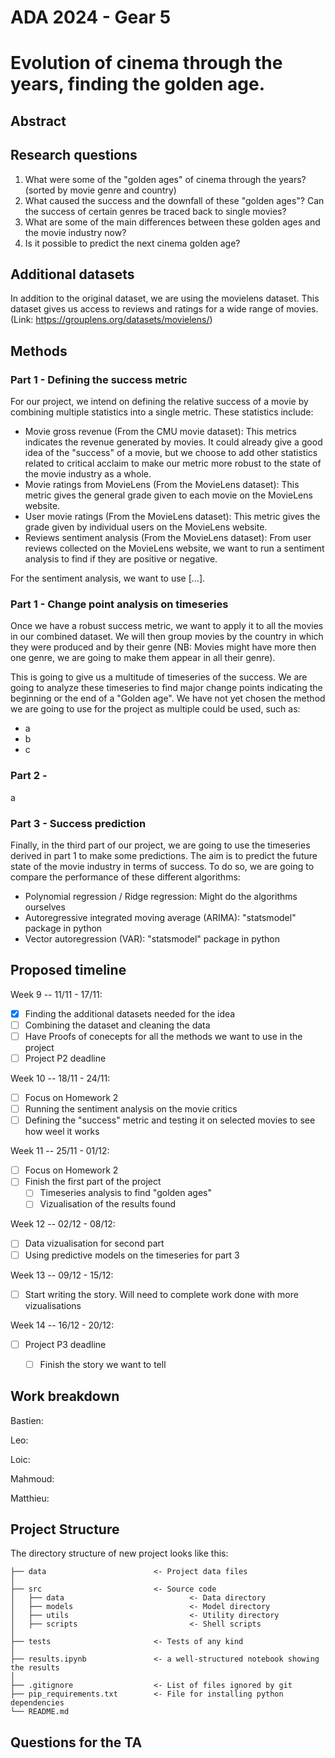 # ADA 2024 - Gear 5


# Evolution of cinema through the years, finding the golden age.

## Abstract


## Research questions
1. What were some of the "golden ages" of cinema through the years? (sorted by movie genre and country)
2. What caused the success and the downfall of these "golden ages"? Can the success of certain genres be traced back to single movies?
3. What are some of the main differences between these golden ages and the movie industry now?
4. Is it possible to predict the next cinema golden age?

## Additional datasets
In addition to the original dataset, we are using the movielens dataset. This dataset gives us access to reviews and ratings for a wide range of movies. (Link: https://grouplens.org/datasets/movielens/) 


## Methods

### Part 1 - Defining the success metric
For our project, we intend on defining the relative success of a movie by combining multiple statistics into a single metric. These statistics include:
- Movie gross revenue (From the CMU movie dataset): This metrics indicates the revenue generated by movies. It could already give a good idea of the "success" of a movie, but we choose to add other statistics related to critical acclaim to make our metric more robust to the state of the movie industry as a whole. 
- Movie ratings from MovieLens (From the MovieLens dataset): This metric gives the general grade given to each movie on the MovieLens website. 
- User movie ratings (From the MovieLens dataset): This metric gives the grade given by individual users on the MovieLens website. 
- Reviews sentiment analysis (From the MovieLens dataset): From user reviews collected on the MovieLens website, we want to run a sentiment analysis to find if they are positive or negative. 

For the sentiment analysis, we want to use [...].



### Part 1 - Change point analysis on timeseries
Once we have a robust success metric, we want to apply it to all the movies in our combined dataset. We will then group movies by the country in which they were produced and by their genre (NB: Movies might have more then one genre, we are going to make them appear in all their genre). 

This is going to give us a multitude of timeseries of the success. We are going to analyze these timeseries to find major change points indicating the beginning or the end of a "Golden age". We have not yet chosen the method we are going to use for the project as multiple could be used, such as: 
- a
- b
- c


### Part 2 - 
a


### Part 3 - Success prediction
Finally, in the third part of our project, we are going to use the timeseries derived in part 1 to make some predictions. The aim is to predict the future state of the movie industry in terms of success. To do so, we are going to compare the performance of these different algorithms:
- Polynomial regression / Ridge regression: Might do the algorithms ourselves
- Autoregressive integrated moving average (ARIMA): "statsmodel" package in python
- Vector autoregression (VAR): "statsmodel" package in python



## Proposed timeline
Week 9 -- 11/11 - 17/11: 
- [x] Finding the additional datasets needed for the idea
- [ ] Combining the dataset and cleaning the data
- [ ] Have Proofs of conecepts for all the methods we want to use in the project
- [ ] Project P2 deadline

Week 10 -- 18/11 - 24/11: 
- [ ] Focus on Homework 2
- [ ] Running the sentiment analysis on the movie critics
- [ ] Defining the "success" metric and testing it on selected movies to see how weel it works

Week 11 -- 25/11 - 01/12: 
- [ ] Focus on Homework 2
- [ ] Finish the first part of the project
    - [ ] Timeseries analysis to find "golden ages"
    - [ ] Vizualisation of the results found

Week 12 -- 02/12 - 08/12: 
- [ ] Data vizualisation for second part
- [ ] Using predictive models on the timeseries for part 3

Week 13 -- 09/12 - 15/12: 
- [ ] Start writing the story. Will need to complete work done with more vizualisations

Week 14 -- 16/12 - 20/12: 
- [ ] Project P3 deadline
    - [ ] Finish the story we want to tell


## Work breakdown
Bastien: 

Leo:

Loic:

Mahmoud:

Matthieu:


## Project Structure
The directory structure of new project looks like this:

```
├── data                        <- Project data files
│
├── src                         <- Source code
│   ├── data                            <- Data directory
│   ├── models                          <- Model directory
│   ├── utils                           <- Utility directory
│   ├── scripts                         <- Shell scripts
│
├── tests                       <- Tests of any kind
│
├── results.ipynb               <- a well-structured notebook showing the results
│
├── .gitignore                  <- List of files ignored by git
├── pip_requirements.txt        <- File for installing python dependencies
└── README.md
```

## Questions for the TA